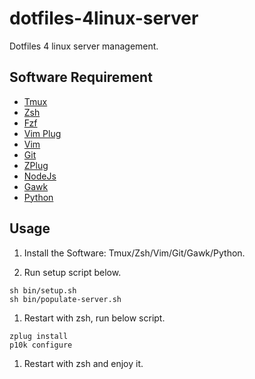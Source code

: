 # dotfiles-4linux-server
Dotfiles 4 linux server management.

## Software Requirement

- [Tmux](https://github.com/tmux/tmux/wiki)
- [Zsh](https://www.zsh.org/)
- [Fzf](https://github.com/junegunn/fzf)
- [Vim Plug](https://github.com/junegunn/vim-plug)
- [Vim](https://www.vim.org/)
- [Git](https://git-scm.com/)
- [ZPlug](https://github.com/zplug/zplug)
- [NodeJs](https://nodejs.org/en)
- [Gawk](https://www.gnu.org/software/gawk/)
- [Python](https://www.python.org/)

## Usage

1. Install the Software: Tmux/Zsh/Vim/Git/Gawk/Python.

1. Run setup script below.
```
sh bin/setup.sh
sh bin/populate-server.sh
```

1. Restart with zsh, run below script.
```
zplug install
p10k configure
```

1. Restart with zsh and enjoy it.

